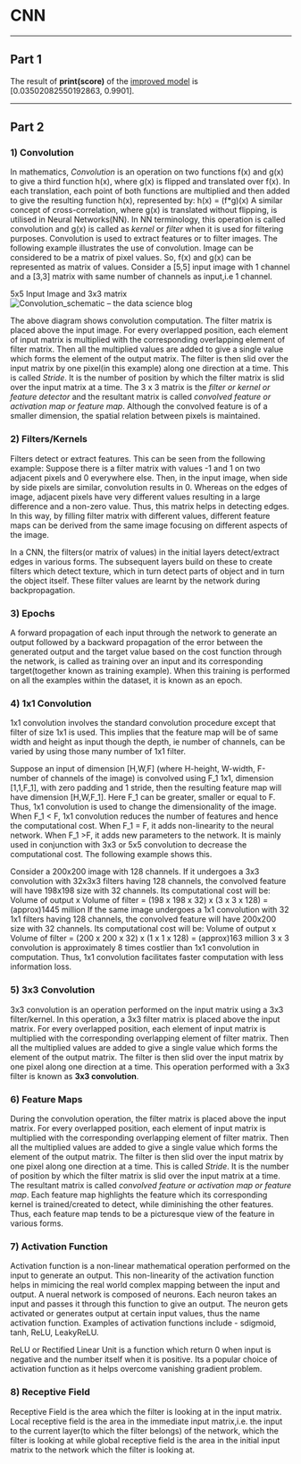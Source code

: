 # CNN
---

## Part 1

The result of **print(score)** of the [improved model](https://github.com/genigarus/ImprovedCNN/blob/master/EIP_4_1st_DNN.ipynb) is [0.03502082550192863, 0.9901].

----
## Part 2

### 1) Convolution

In mathematics, *Convolution* is an operation on two functions f(x) and g(x) to give a third function h(x), where g(x) is flipped and translated over f(x). In each translation, each point of both functions are multiplied and then added to give the resulting function h(x), represented by:
h(x) = (f*g)(x)
A similar concept of cross-correlation, where g(x) is translated without flipping, is utilised in Neural Networks(NN). In NN terminology, this operation is called convolution and g(x) is called as *kernel* or *filter* when it is used for filtering purposes. Convolution is used to extract features or to filter images. The following example illustrates the use of convolution. Image can be considered to be a matrix of pixel values. So, f(x) and g(x) can be represented as matrix of values. Consider a [5,5] input image with 1 channel and a [3,3] matrix with same number of channels as input,i.e 1 channel.

5x5 Input Image      and          3x3 matrix
![Convolution_schematic – the data science blog](https://ujwlkarn.files.wordpress.com/2016/07/convolution_schematic.gif?w=268&h=196)

The above diagram shows convolution computation. The filter matrix is placed above the input image. For every overlapped position, each element of input matrix is multiplied with the corresponding overlapping element of filter matrix. Then all the multiplied values are added to give a single value which forms the element of the output matrix. The filter is then slid over the input matrix by one pixel(in this example) along one direction at a time. This is called *Stride*. It is the number of position by which the filter matrix is slid over the input matrix at a time. The 3 x 3 matrix is the *filter or kernel or feature detector* and the resultant matrix is called *convolved feature or activation map or feature map*. Although the convolved feature is of a smaller dimension, the spatial relation between pixels is maintained.

### 2) Filters/Kernels

Filters detect or extract features. This can be seen from the following example: Suppose there is a filter matrix with values -1 and 1 on two adjacent pixels and 0 everywhere else. Then, in the input image, when side by side pixels are similar, convolution results in 0. Whereas on the edges of image, adjacent pixels have very different values resulting in a large difference and a non-zero value. Thus, this matrix helps in detecting edges. In this way, by filling filter matrix with different values, different feature maps can be derived from the same image focusing on different aspects of the image.

In a CNN, the filters(or matrix of values) in the initial layers detect/extract edges in various forms. The subsequent layers build on these to create filters which detect texture, which in turn detect parts of object and in turn the object itself. These filter values are learnt by the network during backpropagation. 


### 3) Epochs

A forward propagation of each input through the network to generate an output followed by a backward propagation of the error between the generated output and the target value based on the cost function through the network, is called as training over an input and its corresponding target(together known as training example). When this training is performed on all the examples within the dataset, it is known as an epoch.


### 4) 1x1 Convolution

1x1 convolution involves the standard convolution procedure except that filter of size 1x1 is used. This implies that the feature map will be of same width and height as input though the depth, ie number of channels, can be varied by using those many number of 1x1 filter.

Suppose an input of dimension [H,W,F] (where H-height, W-width, F-number of channels of the image) is convolved using F_1 1x1, dimension [1,1,F_1], with zero padding and 1 stride, then the resulting feature map will have  dimension [H,W,F_1]. Here F_1 can be greater, smaller or equal to F. Thus, 1x1 convolution is used to change the dimensionality of the image. When F_1 < F, 1x1 convolution reduces the number of features and hence the computational cost. When F_1 = F, it adds non-linearity to the neural network. When F_1 >F, it adds new parameters to the network. It is mainly used in conjunction with 3x3 or 5x5 convolution to decrease the computational cost. The following example shows this.

Consider a 200x200 image with 128 channels. If it undergoes a 3x3 convolution with 32x3x3 filters having 128 channels, the convolved feature will have 198x198 size with 32 channels. Its computational cost will be:
Volume of output x Volume of filter
= (198 x 198 x 32) x (3 x 3 x 128)
= (approx)1445 million
 If the same image undergoes a 1x1 convolution with 32 1x1 filters having 128 channels, the convolved feature will have 200x200 size with 32 channels. Its computational cost will be:
Volume of output x Volume of filter
= (200 x 200 x 32) x (1 x 1 x 128)
= (approx)163 million
3 x 3 convolution is approximately 8 times costlier than 1x1 convolution in computation. Thus, 1x1 convolution facilitates faster computation with less information loss.


### 5) 3x3 Convolution

3x3 convolution is an operation performed on the input matrix using a 3x3 filter/kernel. In this operation, a 3x3 filter matrix is placed above the input matrix. For every overlapped position, each element of input matrix is multiplied with the corresponding overlapping element of filter matrix. Then all the multiplied values are added to give a single value which forms the element of the output matrix. The filter is then slid over the input matrix by one pixel along one direction at a time. This operation performed with a 3x3 filter is known as **3x3 convolution**.


### 6) Feature Maps

During the convolution operation, the filter matrix is placed above the input matrix. For every overlapped position, each element of input matrix is multiplied with the corresponding overlapping element of filter matrix. Then all the multiplied values are added to give a single value which forms the element of the output matrix. The filter is then slid over the input matrix by one pixel along one direction at a time. This is called *Stride*. It is the number of position by which the filter matrix is slid over the input matrix at a time. The resultant matrix is called *convolved feature or activation map or feature map*. Each feature map highlights the feature which its corresponding kernel is trained/created to detect, while diminishing the other features. Thus, each feature map tends to be a picturesque view of the feature in various forms.


### 7) Activation Function

Activation function is a non-linear mathematical operation performed on the input to generate an output. This non-linearity of the activation function helps in mimicing the real world complex mapping between the input and output. A nueral network is composed of neurons. Each neuron takes an input and passes it through this function to give an output. The neuron gets activated or generates output at certain input values, thus the name activation function. Examples of activation functions include - sdigmoid, tanh, ReLU, LeakyReLU.

ReLU or Rectified Linear Unit is a function which return 0 when input is negative and the number itself when it is positive. Its a popular choice of activation function as it helps overcome vanishing gradient problem. 


### 8) Receptive Field

Receptive Field is the area which the filter is looking at in the input matrix. Local receptive field is the area in the immediate input matrix,i.e. the input to the current layer(to which the filter belongs) of the network, which the filter is looking at while global receptive field is the area in the initial input matrix to the network which the filter is looking at.
